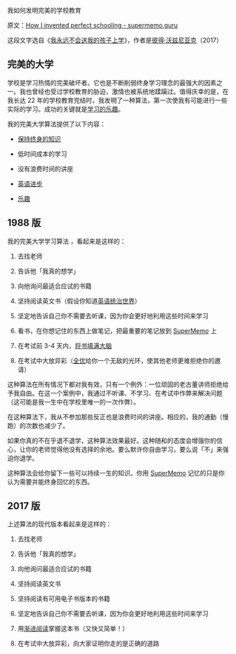 我如何发明完美的学校教育

原文：[How I invented perfect schooling - supermemo.guru](https://supermemo.guru/wiki/How_I_invented_perfect_schooling)

这段文字选自《[我永远不会送我的孩子上学](https://supermemo.guru/wiki/Problem_of_Schooling)》，作者是[彼得·沃兹尼亚克](https://supermemo.guru/wiki/Piotr_Wozniak)（2017）

## 完美的大学

学校是学习热情的完美破坏者。它也是不断削弱终身学习理念的最强大的因素之一。我也曾经也受过学校教育的胁迫，激情也被系统地蹂躏过。值得庆幸的是，在我长达 22 年的学校教育完结时，我发明了一种算法，第一次使我有可能进行一些实际的学习。成功的关键就是[学习的乐趣](https://supermemo.guru/wiki/Pleasure_of_learning)。

我的完美大学算法提供了以下内容：

- [保持终身的知识](https://supermemo.guru/wiki/SuperMemo)

- 低时间成本的学习

- 没有浪费时间的讲座

- [英语进步](https://supermemo.guru/wiki/Schools_are_useless_in_teaching_English)

- [乐趣](https://supermemo.guru/wiki/Pleasure_of_learning)

## 1988 版

我的完美大学学习算法 ，看起来是这样的：

1. 去找老师

2. 告诉他「我真的想学」

3. 向他询问最适合应试的书籍

4. 坚持阅读英文书（假设你知道[英语统治世界](https://supermemo.guru/wiki/Schools_are_useless_in_teaching_English)）

5. 坚定地告诉自己你不需要去听课，因为你会更好地利用这些时间来学习

6. 看书，在你想记住的东西上做笔记，把最重要的笔记放到 [SuperMemo](https://supermemo.guru/wiki/SuperMemo) 上

7. 在考试前 3-4 天内，[将书填满大脑](https://supermemo.guru/wiki/Serendipitous_impact_of_mindless_cramming)

8. 在考试中大放异彩（[全优](https://supermemo.guru/wiki/Dangers_of_being_a_Straight_A_student)给你一个无敌的光环，使其他老师更难拒绝你的邀请）

这种算法在所有情况下都对我有效，只有一个例外：一位顽固的老古董讲师拒绝给予我自由。在这一个案例中，我通过不听课、不学习、在考试中作弊来解决问题（这可能是我一生中在学校里唯一的一次作弊）。

在这种算法下，我从不参加那些反正也是浪费时间的讲座。相应的，我的通勤（慢跑）的次数也减少了。

如果你真的不在乎退不退学，这种算法效果最好。这种随和的态度会增强你的信心，让你的老师觉得他没有选择的余地。要么默许你自由学习，要么说「不」来强迫你退学。

这种算法会给你留下一些可以持续一生的知识。你用 [SuperMemo](https://supermemo.guru/wiki/SuperMemo) 记忆的只是你认为需要并能终身回忆的东西。

## 2017 版

上述算法的现代版本看起来是这样的：

1. 去找老师

2. 告诉他「我真的想学」

3. 向他询问最适合应试的书籍

4. 坚持阅读英文书

5. 坚持阅读有可用电子书版本的书籍

6. 坚定地告诉自己你不需要去听课，因为你会更好地利用这些时间来学习

7. 用[渐进阅读](https://supermemo.guru/wiki/Incremental_reading)掌握这本书（又快又简单！）

8. 在考试中大放异彩，向大家证明你走的是正确的道路